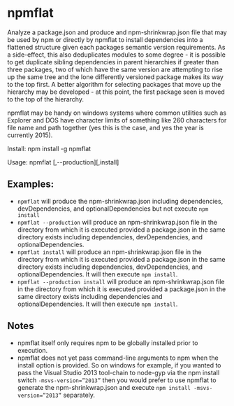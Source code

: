 ﻿npmflat
========

Analyze a package.json and produce and npm-shrinkwrap.json file that may be used by npm or directly by npmflat to install dependencies into a flattened structure given each packages semantic version requirements. As a side-effect, this also deduplicates modules to some degree - it is possible to get duplicate sibling dependencies in parent hierarchies if greater than three packages, two of which have the same version are attempting to rise up the same tree and the lone differently versioned package makes its way to the top first.
A better algorithm for selecting packages that move up the hierarchy may be developed - at this point, the first package seen is moved to the top of the hierarchy.

npmflat may be handy on windows systems where common utilities such as Explorer and DOS have character limits of something like 260 characters for file name and path together (yes this is the case, and yes the year is currently 2015).

Install: npm install -g npmflat

Usage: npmflat [,--production][,install]

## Examples:
* `npmflat` will produce the npm-shrinkwrap.json including dependencies, devDependencies, and optionalDependencies but not execute `npm install`
* `npmflat --production` will produce an npm-shrinkwrap.json file in the directory from which it is executed provided a package.json in the same directory exists including dependencies, devDependencies, and optionalDependencies.
* `npmflat install` will produce an npm-shrinkwrap.json file in the directory from which it is executed provided a package.json in the same directory exists including dependencies, devDependencies, and optionalDependencies. It will then execute `npm install`.
* `npmflat --production install` will produce an npm-shrinkwrap.json file in the directory from which it is executed provided a package.json in the same directory exists including dependencies and optionalDependencies. It will then execute `npm install`.

## Notes

* npmflat itself only requires npm to be globally installed prior to execution.
* npmflat does not yet pass command-line arguments to npm when the install option is provided. So on windows for example, if you wanted to pass the Visual Studio 2013 tool-chain to node-gyp via the npm install switch `-msvs-version=”2013”` then you would prefer to use npmflat to generate the npm-shrinkwrap.json and execute `npm install -msvs-version=”2013”` separately.



